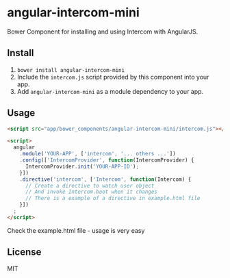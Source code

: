 # angular-intercom-mini
Bower Component for installing and using Intercom with AngularJS.


## Install

1. `bower install angular-intercom-mini`
2. Include the `intercom.js` script provided by this component into your app.
3. Add `angular-intercom-mini` as a module dependency to your app.


## Usage

````html
<script src="app/bower_components/angular-intercom-mini/intercom.js"></script>

<script>
  angular
  	.module('YOUR-APP', ['intercom', '... others ...'])
  	.config(['IntercomProvider', function(IntercomProvider) {
  	  IntercomProvider.init('YOUR-APP-ID');
  	}])
  	.directive('intercom', ['Intercom', function(Intercom) {
  	  // Create a directive to watch user object 
  	  // And invoke Intercom.boot when it changes
  	  // There is a example of a directive in example.html file
  	}])
  ;
</script>

````
Check the example.html file - usage is very easy


## License
MIT

